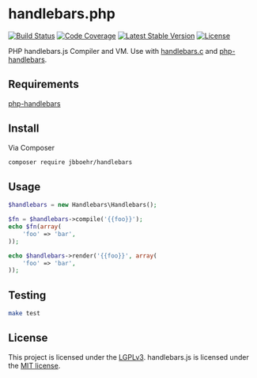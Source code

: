 # handlebars.php

[![Build Status](https://travis-ci.org/jbboehr/handlebars.php.svg?branch=master)](https://travis-ci.org/jbboehr/handlebars.php)
[![Code Coverage](https://scrutinizer-ci.com/g/jbboehr/handlebars.php/badges/coverage.png?b=master)](https://scrutinizer-ci.com/g/jbboehr/handlebars.php/?branch=master)
[![Latest Stable Version](https://poser.pugx.org/jbboehr/handlebars/v/stable.svg)](https://packagist.org/packages/jbboehr/handlebars)
[![License](https://poser.pugx.org/jbboehr/handlebars/license.svg)](https://packagist.org/packages/jbboehr/handlebars)

PHP handlebars.js Compiler and VM. Use with [handlebars.c](https://github.com/jbboehr/handlebars.c) and [php-handlebars](https://github.com/jbboehr/php-handlebars).


## Requirements

[php-handlebars](https://github.com/jbboehr/php-handlebars)


## Install

Via Composer

``` bash
composer require jbboehr/handlebars
```


## Usage

``` php
$handlebars = new Handlebars\Handlebars();

$fn = $handlebars->compile('{{foo}}');
echo $fn(array(
    'foo' => 'bar',
));

echo $handlebars->render('{{foo}}', array(
    'foo' => 'bar',
));
```


## Testing

``` bash
make test
```


## License

This project is licensed under the [LGPLv3](http://www.gnu.org/licenses/lgpl-3.0.txt).
handlebars.js is licensed under the [MIT license](http://opensource.org/licenses/MIT).
